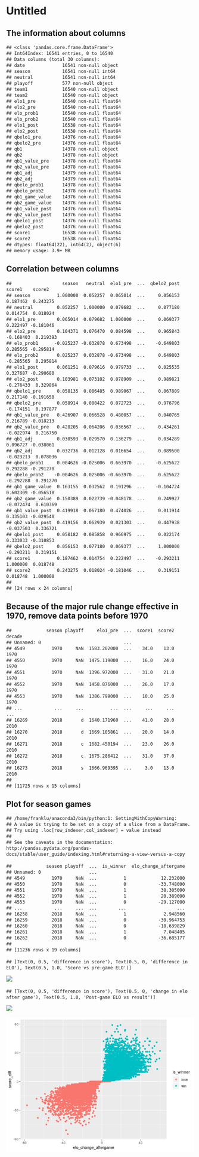 Untitled
================

## The information about columns

    ## <class 'pandas.core.frame.DataFrame'>
    ## Int64Index: 16541 entries, 0 to 16540
    ## Data columns (total 30 columns):
    ## date              16541 non-null object
    ## season            16541 non-null int64
    ## neutral           16541 non-null int64
    ## playoff           577 non-null object
    ## team1             16540 non-null object
    ## team2             16540 non-null object
    ## elo1_pre          16540 non-null float64
    ## elo2_pre          16540 non-null float64
    ## elo_prob1         16540 non-null float64
    ## elo_prob2         16540 non-null float64
    ## elo1_post         16538 non-null float64
    ## elo2_post         16538 non-null float64
    ## qbelo1_pre        14376 non-null float64
    ## qbelo2_pre        14376 non-null float64
    ## qb1               14378 non-null object
    ## qb2               14378 non-null object
    ## qb1_value_pre     14378 non-null float64
    ## qb2_value_pre     14378 non-null float64
    ## qb1_adj           14379 non-null float64
    ## qb2_adj           14379 non-null float64
    ## qbelo_prob1       14378 non-null float64
    ## qbelo_prob2       14378 non-null float64
    ## qb1_game_value    14376 non-null float64
    ## qb2_game_value    14376 non-null float64
    ## qb1_value_post    14376 non-null float64
    ## qb2_value_post    14376 non-null float64
    ## qbelo1_post       14376 non-null float64
    ## qbelo2_post       14376 non-null float64
    ## score1            16538 non-null float64
    ## score2            16538 non-null float64
    ## dtypes: float64(22), int64(2), object(6)
    ## memory usage: 3.9+ MB

## Correlation between columns

    ##                   season   neutral  elo1_pre  ...  qbelo2_post    score1    score2
    ## season          1.000000  0.052257  0.065014  ...     0.056153  0.187462  0.243275
    ## neutral         0.052257  1.000000  0.079682  ...     0.077180  0.014754  0.018024
    ## elo1_pre        0.065014  0.079682  1.000000  ...     0.069377  0.222497 -0.181046
    ## elo2_pre        0.104371  0.076470  0.084598  ...     0.965843 -0.168403  0.219393
    ## elo_prob1      -0.025237 -0.032878  0.673498  ...    -0.649803  0.285565 -0.295814
    ## elo_prob2       0.025237  0.032878 -0.673498  ...     0.649803 -0.285565  0.295814
    ## elo1_post       0.061251  0.079616  0.979733  ...     0.025535  0.327687 -0.290680
    ## elo2_post       0.103981  0.073102  0.078909  ...     0.989821 -0.276433  0.329864
    ## qbelo1_pre      0.058135  0.086485  0.989067  ...     0.067809  0.217140 -0.191650
    ## qbelo2_pre      0.058914  0.080422  0.072723  ...     0.976796 -0.174151  0.197877
    ## qb1_value_pre   0.426907  0.066528  0.480057  ...     0.040765  0.216789 -0.018213
    ## qb2_value_pre   0.428205  0.064206  0.036567  ...     0.434261 -0.022974  0.216750
    ## qb1_adj         0.030593  0.029570  0.136279  ...     0.034289  0.096727 -0.038061
    ## qb2_adj         0.032736  0.012128  0.016654  ...     0.089500 -0.023213  0.078036
    ## qbelo_prob1     0.004626 -0.025006  0.663970  ...    -0.625622  0.292288 -0.291270
    ## qbelo_prob2    -0.004626  0.025006 -0.663970  ...     0.625622 -0.292288  0.291270
    ## qb1_game_value  0.163155  0.032562  0.191296  ...    -0.104724  0.602309 -0.056518
    ## qb2_game_value  0.150389  0.022739 -0.048178  ...     0.249927 -0.072474  0.610369
    ## qb1_value_post  0.419918  0.067180  0.474026  ...     0.011914  0.335103 -0.029540
    ## qb2_value_post  0.419156  0.062939  0.021303  ...     0.447938 -0.037503  0.336721
    ## qbelo1_post     0.058182  0.085858  0.966975  ...     0.022174  0.333033 -0.310853
    ## qbelo2_post     0.056153  0.077180  0.069377  ...     1.000000 -0.293211  0.319151
    ## score1          0.187462  0.014754  0.222497  ...    -0.293211  1.000000  0.018748
    ## score2          0.243275  0.018024 -0.181046  ...     0.319151  0.018748  1.000000
    ## 
    ## [24 rows x 24 columns]

## Because of the major rule change effective in 1970, remove data points before 1970

    ##             season playoff     elo1_pre  ...  score1  score2  decade
    ## Unnamed: 0                               ...                        
    ## 4549          1970     NaN  1583.202000  ...    34.0    13.0    1970
    ## 4550          1970     NaN  1475.119000  ...    16.0    24.0    1970
    ## 4551          1970     NaN  1396.972000  ...    31.0    21.0    1970
    ## 4552          1970     NaN  1458.876000  ...    26.0    17.0    1970
    ## 4553          1970     NaN  1386.799000  ...    10.0    25.0    1970
    ## ...            ...     ...          ...  ...     ...     ...     ...
    ## 16269         2018       d  1640.171960  ...    41.0    28.0    2010
    ## 16270         2018       d  1669.105861  ...    20.0    14.0    2010
    ## 16271         2018       c  1682.450194  ...    23.0    26.0    2010
    ## 16272         2018       c  1675.286412  ...    31.0    37.0    2010
    ## 16273         2018       s  1666.969395  ...     3.0    13.0    2010
    ## 
    ## [11725 rows x 15 columns]

## Plot for season games

    ## /home/franklu/anaconda3/bin/python:1: SettingWithCopyWarning: 
    ## A value is trying to be set on a copy of a slice from a DataFrame.
    ## Try using .loc[row_indexer,col_indexer] = value instead
    ## 
    ## See the caveats in the documentation: http://pandas.pydata.org/pandas-docs/stable/user_guide/indexing.html#returning-a-view-versus-a-copy

    ##             season playoff  ...  is_winner  elo_change_aftergame
    ## Unnamed: 0                  ...                                 
    ## 4549          1970     NaN  ...          1             12.232000
    ## 4550          1970     NaN  ...          0            -33.748000
    ## 4551          1970     NaN  ...          1             38.305000
    ## 4552          1970     NaN  ...          1             20.389000
    ## 4553          1970     NaN  ...          0            -29.127000
    ## ...            ...     ...  ...        ...                   ...
    ## 16258         2018     NaN  ...          1              2.948560
    ## 16259         2018     NaN  ...          0            -30.964753
    ## 16260         2018     NaN  ...          0            -18.639829
    ## 16261         2018     NaN  ...          1              7.048405
    ## 16262         2018     NaN  ...          0            -36.685177
    ## 
    ## [11236 rows x 19 columns]

    ## [Text(0, 0.5, 'difference in score'), Text(0.5, 0, 'difference in ELO'), Text(0.5, 1.0, 'Score vs pre-game ELO')]

<img src="/home/franklu/MDS/Workflows_Group_306/EDA/EDA_milestone2_files/figure-gfm/unnamed-chunk-4-1.png" width="672" />

    ## [Text(0, 0.5, 'difference in score'), Text(0.5, 0, 'change in elo after game'), Text(0.5, 1.0, 'Post-game ELO vs result')]

<img src="/home/franklu/MDS/Workflows_Group_306/EDA/EDA_milestone2_files/figure-gfm/unnamed-chunk-4-2.png" width="672" />

![](EDA_milestone2_files/figure-gfm/plot-1.png)<!-- -->
